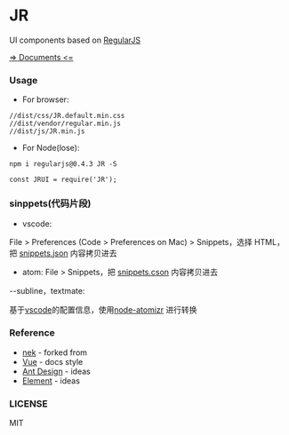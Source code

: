 # JR
UI components based on [RegularJS][regularjs]


[=> Documents <=](https://xxyj.github.io/JR/components/)


### Usage

 - For browser:
 ```
 //dist/css/JR.default.min.css
 //dist/vendor/regular.min.js
 //dist/js/JR.min.js
 ```

 - For Node(lose):
 ```
 npm i regularjs@0.4.3 JR -S

 const JRUI = require('JR');

 ```


### sinppets(代码片段)
- vscode:

File > Preferences (Code > Preferences on Mac) > Snippets，选择 HTML，把 [snippets.json](snippet/vscode/snippets.json) 内容拷贝进去

- atom:
File > Snippets，把 [snippets.cson](snippet/atom/snippets.cson) 内容拷贝进去

--subline，textmate:

 基于[vscode](snippet/vscode/snippets.json)的配置信息，使用[node-atomizr](https://github.com/idleberg/node-atomizr) 进行转换  

### Reference

 - [nek](https://github.com/kaola-fed/nek-ui) - forked from
 - [Vue](https://cn.vuejs.org/) - docs style
 - [Ant Design](https://ant.design/) - ideas
 - [Element](http://element.eleme.io) - ideas

### LICENSE
MIT


 [regularjs]: https://github.com/regularjs/regular

 [npm-url]: https://npmjs.org/package/JR
 [npm-image]: https://img.shields.io/npm/v/JR.svg

 [travis-url]: https://travis-ci.org/kaola-fed/JR
 [travis-image]: https://img.shields.io/travis/kaola-fed/JR.svg

 [license-url]: https://github.com/kaola-fed/JR/blob/master/LICENSE
 [license-image]: https://img.shields.io/github/license/kaola-fed/JR.svg
